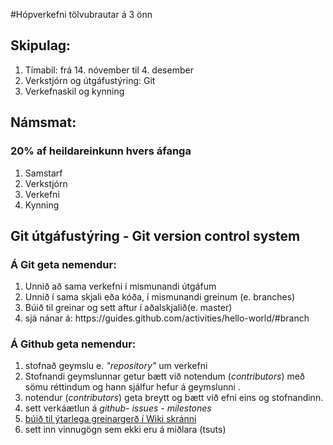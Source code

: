 #Hópverkefni tölvubrautar á 3 önn 

## Skipulag:
<ol>
  <li>Tímabil: frá 14. nóvember til 4. desember</li>
  <li>Verkstjórn og útgáfustýring: Git</li>
  <li>Verkefnaskil og kynning</li>
</ol>

## Námsmat:
### 20% af heildareinkunn hvers áfanga
<ol>
  <li>Samstarf</li>
  <li>Verkstjórn</li>
  <li>Verkefni</li>
  <li>Kynning</li>
</ol>

## Git útgáfustýring - Git version control system 

### Á Git geta nemendur:
<ol>
  <li>Unnið að sama verkefni í mismunandi útgáfum 
  <li>Unnið í sama skjali eða kóða, í mismunandi greinum (e. branches)
  <li>Búið til greinar og sett aftur í aðalskjalið(e. master)</li>
  <li>sjá nánar á: https://guides.github.com/activities/hello-world/#branch </li>
</ol>

### Á Github geta nemendur:
<ol>
  <li>stofnað geymslu e. <i>"repository"</i> um verkefni</li>
  <li> Stofnandi geymslunnar getur bætt við notendum (<i>contributors</i>) með sömu réttindum og hann sjálfur hefur á geymslunni . </li>
  <li> notendur (<i>contributors</i>) geta breytt og bætt við efni eins og stofnandinn. </li>
  <li>sett verkáætlun á <i> github- issues - milestones</i></li>
  <li><a href="https://github.com/VSH24/3onn_hopverkefni/wiki">búið til ýtarlega greinargerð í Wiki skránni</a></li>
  <li>sett inn vinnugögn sem ekki eru á miðlara (tsuts)</li>
</ol>